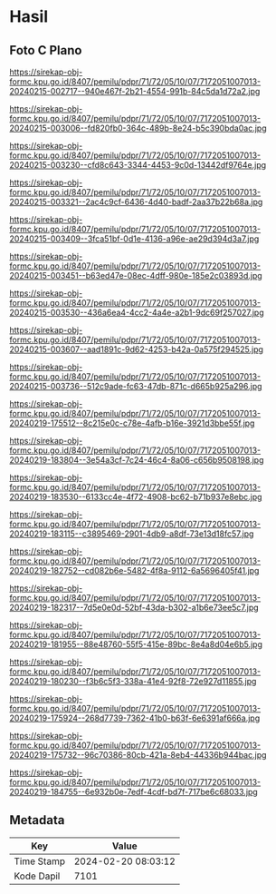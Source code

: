 # Hasil

## Foto C Plano

https://sirekap-obj-formc.kpu.go.id/8407/pemilu/pdpr/71/72/05/10/07/7172051007013-20240215-002717--940e467f-2b21-4554-991b-84c5da1d72a2.jpg

https://sirekap-obj-formc.kpu.go.id/8407/pemilu/pdpr/71/72/05/10/07/7172051007013-20240215-003006--fd820fb0-364c-489b-8e24-b5c390bda0ac.jpg

https://sirekap-obj-formc.kpu.go.id/8407/pemilu/pdpr/71/72/05/10/07/7172051007013-20240215-003230--cfd8c643-3344-4453-9c0d-13442df9764e.jpg

https://sirekap-obj-formc.kpu.go.id/8407/pemilu/pdpr/71/72/05/10/07/7172051007013-20240215-003321--2ac4c9cf-6436-4d40-badf-2aa37b22b68a.jpg

https://sirekap-obj-formc.kpu.go.id/8407/pemilu/pdpr/71/72/05/10/07/7172051007013-20240215-003409--3fca51bf-0d1e-4136-a96e-ae29d394d3a7.jpg

https://sirekap-obj-formc.kpu.go.id/8407/pemilu/pdpr/71/72/05/10/07/7172051007013-20240215-003451--b63ed47e-08ec-4dff-980e-185e2c03893d.jpg

https://sirekap-obj-formc.kpu.go.id/8407/pemilu/pdpr/71/72/05/10/07/7172051007013-20240215-003530--436a6ea4-4cc2-4a4e-a2b1-9dc69f257027.jpg

https://sirekap-obj-formc.kpu.go.id/8407/pemilu/pdpr/71/72/05/10/07/7172051007013-20240215-003607--aad1891c-9d62-4253-b42a-0a575f294525.jpg

https://sirekap-obj-formc.kpu.go.id/8407/pemilu/pdpr/71/72/05/10/07/7172051007013-20240215-003736--512c9ade-fc63-47db-871c-d665b925a296.jpg

https://sirekap-obj-formc.kpu.go.id/8407/pemilu/pdpr/71/72/05/10/07/7172051007013-20240219-175512--8c215e0c-c78e-4afb-b16e-3921d3bbe55f.jpg

https://sirekap-obj-formc.kpu.go.id/8407/pemilu/pdpr/71/72/05/10/07/7172051007013-20240219-183804--3e54a3cf-7c24-46c4-8a06-c656b9508198.jpg

https://sirekap-obj-formc.kpu.go.id/8407/pemilu/pdpr/71/72/05/10/07/7172051007013-20240219-183530--6133cc4e-4f72-4908-bc62-b71b937e8ebc.jpg

https://sirekap-obj-formc.kpu.go.id/8407/pemilu/pdpr/71/72/05/10/07/7172051007013-20240219-183115--c3895469-2901-4db9-a8df-73e13d18fc57.jpg

https://sirekap-obj-formc.kpu.go.id/8407/pemilu/pdpr/71/72/05/10/07/7172051007013-20240219-182752--cd082b6e-5482-4f8a-9112-6a5696405f41.jpg

https://sirekap-obj-formc.kpu.go.id/8407/pemilu/pdpr/71/72/05/10/07/7172051007013-20240219-182317--7d5e0e0d-52bf-43da-b302-a1b6e73ee5c7.jpg

https://sirekap-obj-formc.kpu.go.id/8407/pemilu/pdpr/71/72/05/10/07/7172051007013-20240219-181955--88e48760-55f5-415e-89bc-8e4a8d04e6b5.jpg

https://sirekap-obj-formc.kpu.go.id/8407/pemilu/pdpr/71/72/05/10/07/7172051007013-20240219-180230--f3b6c5f3-338a-41e4-92f8-72e927d11855.jpg

https://sirekap-obj-formc.kpu.go.id/8407/pemilu/pdpr/71/72/05/10/07/7172051007013-20240219-175924--268d7739-7362-41b0-b63f-6e6391af666a.jpg

https://sirekap-obj-formc.kpu.go.id/8407/pemilu/pdpr/71/72/05/10/07/7172051007013-20240219-175732--96c70386-80cb-421a-8eb4-44336b944bac.jpg

https://sirekap-obj-formc.kpu.go.id/8407/pemilu/pdpr/71/72/05/10/07/7172051007013-20240219-184755--6e932b0e-7edf-4cdf-bd7f-717be6c68033.jpg


## Metadata

| Key        | Value               |
| ---------- | ------------------- |
| Time Stamp | 2024-02-20 08:03:12 |
| Kode Dapil | 7101                |



